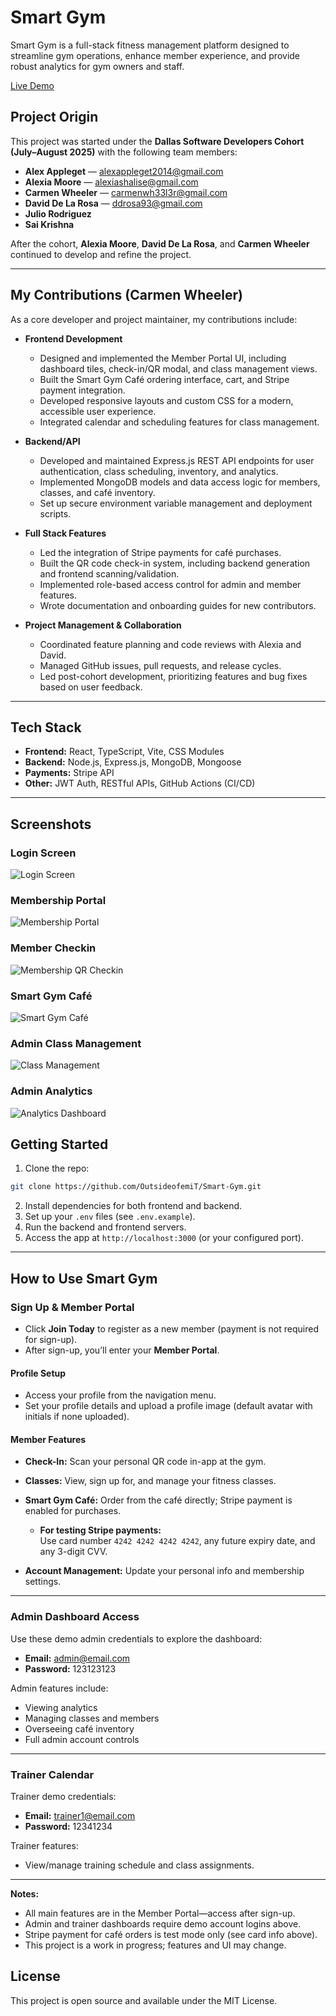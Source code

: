 # Smart Gym

Smart Gym is a full-stack fitness management platform designed to streamline gym operations, enhance member experience, and provide robust analytics for gym owners and staff.

[Live Demo](https://smart-gym-jxxx.onrender.com/)



## Project Origin

This project was started under the **Dallas Software Developers Cohort (July–August 2025)** with the following team members:
- **Alex Appleget** — alexappleget2014@gmail.com
- **Alexia Moore** — alexiashalise@gmail.com
- **Carmen Wheeler** — carmenwh33l3r@gmail.com
- **David De La Rosa** — ddrosa93@gmail.com
- **Julio Rodriguez**
- **Sai Krishna**

After the cohort, **Alexia Moore**, **David De La Rosa**, and **Carmen Wheeler** continued to develop and refine the project.

---

## My Contributions (Carmen Wheeler)

As a core developer and project maintainer, my contributions include:

- **Frontend Development**
  - Designed and implemented the Member Portal UI, including dashboard tiles, check-in/QR modal, and class management views.
  - Built the Smart Gym Café ordering interface, cart, and Stripe payment integration.
  - Developed responsive layouts and custom CSS for a modern, accessible user experience.
  - Integrated calendar and scheduling features for class management.

- **Backend/API**
  - Developed and maintained Express.js REST API endpoints for user authentication, class scheduling, inventory, and analytics.
  - Implemented MongoDB models and data access logic for members, classes, and café inventory.
  - Set up secure environment variable management and deployment scripts.

- **Full Stack Features**
  - Led the integration of Stripe payments for café purchases.
  - Built the QR code check-in system, including backend generation and frontend scanning/validation.
  - Implemented role-based access control for admin and member features.
  - Wrote documentation and onboarding guides for new contributors.

- **Project Management & Collaboration**
  - Coordinated feature planning and code reviews with Alexia and David.
  - Managed GitHub issues, pull requests, and release cycles.
  - Led post-cohort development, prioritizing features and bug fixes based on user feedback.

---

## Tech Stack

- **Frontend:** React, TypeScript, Vite, CSS Modules
- **Backend:** Node.js, Express.js, MongoDB, Mongoose
- **Payments:** Stripe API
- **Other:** JWT Auth, RESTful APIs, GitHub Actions (CI/CD)

---



## Screenshots

### Login Screen
![Login Screen](./DSD-smart-gym/public/assets/LoginScreen.png)

### Membership Portal
![Membership Portal](./DSD-smart-gym/public/assets/MemberPortal.png)

### Member Checkin
![Membership QR Checkin](./DSD-smart-gym/public/assets/qrcheckin.png)

### Smart Gym Café
![Smart Gym Café](./DSD-smart-gym/public/assets/Cafe.png)

### Admin Class Management
![Class Management](./DSD-smart-gym/public/assets/ClassMgmt.png)

### Admin Analytics
![Analytics Dashboard](./DSD-smart-gym/public/assets/AdminDash.png)


## Getting Started

1. Clone the repo:
  ```bash
  git clone https://github.com/OutsideofemiT/Smart-Gym.git
  ```
2. Install dependencies for both frontend and backend.
3. Set up your `.env` files (see `.env.example`).
4. Run the backend and frontend servers.
5. Access the app at `http://localhost:3000` (or your configured port).

---
## How to Use Smart Gym

### Sign Up & Member Portal

- Click **Join Today** to register as a new member (payment is not required for sign-up).
- After sign-up, you’ll enter your **Member Portal**.

#### Profile Setup

- Access your profile from the navigation menu.
- Set your profile details and upload a profile image (default avatar with initials if none uploaded).

#### Member Features

- **Check-In:** Scan your personal QR code in-app at the gym.
- **Classes:** View, sign up for, and manage your fitness classes.
- **Smart Gym Café:** Order from the café directly; Stripe payment is enabled for purchases.

    - **For testing Stripe payments:**  
      Use card number `4242 4242 4242 4242`, any future expiry date, and any 3-digit CVV.

- **Account Management:** Update your personal info and membership settings.

---

### Admin Dashboard Access

Use these demo admin credentials to explore the dashboard:

- **Email:** admin@email.com
- **Password:** 123123123

Admin features include:
- Viewing analytics
- Managing classes and members
- Overseeing café inventory
- Full admin account controls

---

### Trainer Calendar

Trainer demo credentials:

- **Email:** trainer1@email.com
- **Password:** 12341234

Trainer features:
- View/manage training schedule and class assignments.

---

**Notes:**
- All main features are in the Member Portal—access after sign-up.
- Admin and trainer dashboards require demo account logins above.
- Stripe payment for café orders is test mode only (see card info above).
- This project is a work in progress; features and UI may change.


## License

This project is open source and available under the MIT License.
